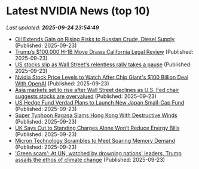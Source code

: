 # Latest NVIDIA News (top 10)
_Last updated: **2025-09-24 23:54:49**_

- [Oil Extends Gain on Rising Risks to Russian Crude, Diesel Supply](https://biztoc.com/x/0ddbd5166e297158) (Published: 2025-09-23)
- [Trump’s $100,000 H-1B Move Draws California Legal Review](https://biztoc.com/x/520477bbd07fbb03) (Published: 2025-09-23)
- [US stocks slip as Wall Street's relentless rally takes a pause](https://biztoc.com/x/f33a33e982acb0e7) (Published: 2025-09-23)
- [Nvidia Stock Price Levels to Watch After Chip Giant's $100 Billion Deal With OpenAI](https://biztoc.com/x/4aa675b41c0c3198) (Published: 2025-09-23)
- [Asia markets set to rise after Wall Street declines as U.S. Fed chair suggests stocks are overvalued](https://www.cnbc.com/2025/09/24/asia-markets-nikkei-225-nifty-50-kospi.html) (Published: 2025-09-23)
- [US Hedge Fund Verdad Plans to Launch New Japan Small-Cap Fund](https://biztoc.com/x/de5ac8ed2da8f43c) (Published: 2025-09-23)
- [Super Typhoon Ragasa Slams Hong Kong With Destructive Winds](https://biztoc.com/x/e31b6fb611786bed) (Published: 2025-09-23)
- [UK Says Cut to Standing Charges Alone Won’t Reduce Energy Bills](https://biztoc.com/x/c3bb784ad6c588f1) (Published: 2025-09-23)
- [Micron Technology Scrambles to Meet Soaring Memory Demand](https://biztoc.com/x/ecaac6c679512154) (Published: 2025-09-23)
- ['Green scam': At UN, watched by drowning nations' leaders, Trump assails the ethos of climate change](https://biztoc.com/x/62f2a05da5d25996) (Published: 2025-09-23)
